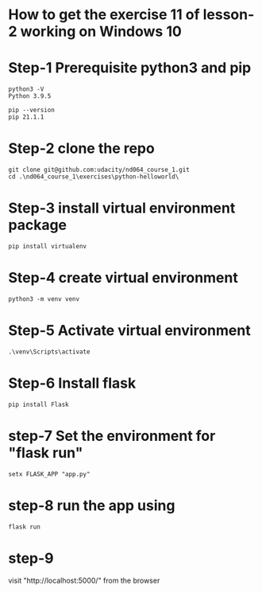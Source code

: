 How to get the exercise 11 of lesson-2 working on Windows 10
=============================================================

Step-1   Prerequisite python3 and pip 
=====================================
    python3 -V
    Python 3.9.5
    
    pip --version
    pip 21.1.1

Step-2  clone the repo  
=======================
    git clone git@github.com:udacity/nd064_course_1.git
    cd .\nd064_course_1\exercises\python-helloworld\

Step-3  install virtual environment package  
===========================================

    pip install virtualenv

Step-4  create virtual environment  
===================================

    python3 -m venv venv

Step-5  Activate virtual environment  
===================================

    .\venv\Scripts\activate

Step-6  Install flask  
=====================

    pip install Flask

step-7 Set the environment for "flask run"
==========================================
    setx FLASK_APP "app.py"

step-8  run the app using
==========================================

    flask run

step-9
======
visit "http://localhost:5000/" from the browser
